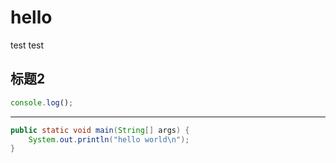 # hello
test test
## 标题2
```javascript
console.log();
```
---
```java
public static void main(String[] args) {
	System.out.println("hello world\n");
}
```
